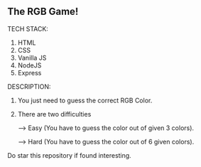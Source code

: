 The RGB Game!
--------------

TECH STACK:
1. HTML
2. CSS
3. Vanilla JS
4. NodeJS
5. Express

DESCRIPTION:
1. You just need to guess the correct RGB Color.
2. There are two difficulties 

      --> Easy (You have to guess the color out of given 3 colors).
      
      --> Hard (You have to guess the color out of 6 given colors).


Do star this repository if found interesting.
